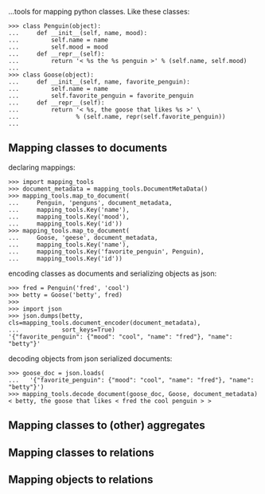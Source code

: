 ...tools for mapping python classes. Like these classes:
```
>>> class Penguin(object):
...     def __init__(self, name, mood):
...         self.name = name
...         self.mood = mood
...     def __repr__(self):
...         return '< %s the %s penguin >' % (self.name, self.mood)
...
>>> class Goose(object):
...     def __init__(self, name, favorite_penguin):
...         self.name = name
...         self.favorite_penguin = favorite_penguin
...     def __repr__(self):
...         return '< %s, the goose that likes %s >' \
...                % (self.name, repr(self.favorite_penguin))
...

```
## Mapping classes to documents

declaring mappings:
```
>>> import mapping_tools
>>> document_metadata = mapping_tools.DocumentMetaData()
>>> mapping_tools.map_to_document(
...     Penguin, 'penguns', document_metadata,
...     mapping_tools.Key('name'),
...     mapping_tools.Key('mood'),
...     mapping_tools.Key('id'))
>>> mapping_tools.map_to_document(
...     Goose, 'geese', document_metadata,
...     mapping_tools.Key('name'),
...     mapping_tools.Key('favorite_penguin', Penguin),
...     mapping_tools.Key('id'))

```
encoding classes as documents and serializing objects as json:
```
>>> fred = Penguin('fred', 'cool')
>>> betty = Goose('betty', fred)
>>>
>>> import json
>>> json.dumps(betty, cls=mapping_tools.document_encoder(document_metadata),
...            sort_keys=True)
'{"favorite_penguin": {"mood": "cool", "name": "fred"}, "name": "betty"}'

```
decoding objects from json serialized documents:
```
>>> goose_doc = json.loads(
...   '{"favorite_penguin": {"mood": "cool", "name": "fred"}, "name": "betty"}')
>>> mapping_tools.decode_document(goose_doc, Goose, document_metadata)
< betty, the goose that likes < fred the cool penguin > >

```
## Mapping classes to (other) aggregates
## Mapping classes to relations
## Mapping objects to relations
